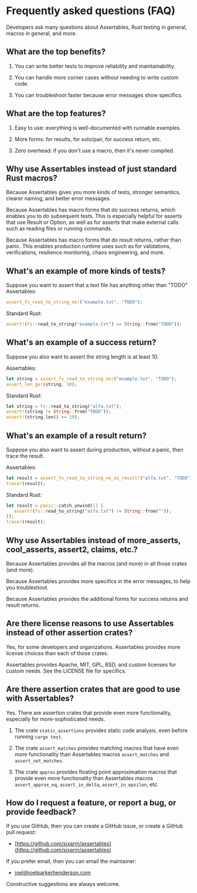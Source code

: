 # Frequently asked questions (FAQ)

Developers ask many questions about Assertables, Rust testing in general, macros in general, and more.


## What are the top benefits?

1. You can write better tests to improve reliability and maintainability.

2. You can handle more corner cases without needing to write custom code.

3. You can troubleshoot faster because error messages show specifics.


## What are the top features?

1. Easy to use: everything is well-documented with runnable examples.

2. More forms: for results, for solo/pair, for success return, etc.

3. Zero overhead: if you don't use a macro, then it's never compiled.


## Why use Assertables instead of just standard Rust macros?

Because Assertables gives you more kinds of tests, stronger semantics, clearer
naming, and better error messages.

Because Assertables has macro forms that do success returns, which enables
you to do subsequent tests. This is especially helpful for asserts that use
Result or Option, as well as for asserts that make external calls such as
reading files or running commands.

Because Assertables has macro forms that do result returns, rather than panic.
This enables production runtime uses such as for validations, verifications,
resilience monitoring, chaos engineering, and more.


## What's an example of more kinds of tests?

Suppose you want to assert that a text file has anything other than "TODO"
Assertables:

```rust
assert_fs_read_to_string_ne!("example.txt", "TODO");
```

Standard Rust:

```rust
assert!(fs::read_to_string("example.txt") == String::from("TODO"));
```

## What's an example of a success return?

Suppose you also want to assert the string length is at least 10.

Assertables:

```rust
let string = assert_fs_read_to_string_ne!("example.txt", "TODO");
assert_len_ge!(string, 10);
```

Standard Rust:

```rust
let string = fs::read_to_string("alfa.txt");
assert!(string != String::from("TODO"));
assert!(string.len() >= 10);
```

## What's an example of a result return?

Suppose you also want to assert during production, without a panic, then trace the result.

Assertables:

```rust
let result = assert_fs_read_to_string_ne_as_result!("alfa.txt", "TODO");
trace!(result);
```

Standard Rust:

```rust
let result = panic::catch_unwind(|| {
   assert!(fs::read_to_string("alfa.txt") != String::from(""));
});
trace!(result);
```


## Why use Assertables instead of more_asserts, cool_asserts, assert2, claims, etc.?

Because Assertables provides all the macros (and more) in all those crates (and more).

Because Assertables provides more specifics in the error messages, to help you troubleshoot.

Because Assertables provides the additional forms for success returns and result returns.


## Are there license reasons to use Assertables instead of other assertion crates?

Yes, for some developers and organizations. Assertables provides more license
choices than each of those crates.

Assertables provides Apache, MIT, GPL, BSD, and custom licenses for custom
needs. See the LICENSE file for specifics.


## Are there assertion crates that are good to use with Assertables?

Yes. There are assertion crates that provide even more functionality, especially
for more-sophisticated needs.

1. The crate `static_assertions` provides static code analysis, even before running `cargo test`.

2. The crate `assert_matches` provides matching macros that have even more functionality than Assertables macros `assert_matches` and `assert_not_matches`.

3. The crate `approx` provides floating point approximation macros that provide even more functionality than Assertables macros `assert_approx_eq`, `assert_in_delta`, `assert_in_epsilon`, etc.


## How do I request a feature, or report a bug, or provide feedback?

If you use GitHub, then you can create a GitHub issue, or create a GitHub pull request:

* [https://github.com/sixarm/assertables](https://github.com/sixarm/assertables)

If you prefer email, then you can email the maintainer:

* [joel@joelparkerhenderson.com](mailto:joel@joelparkerhenderson.com)

Constructive suggestions are always welcome.
